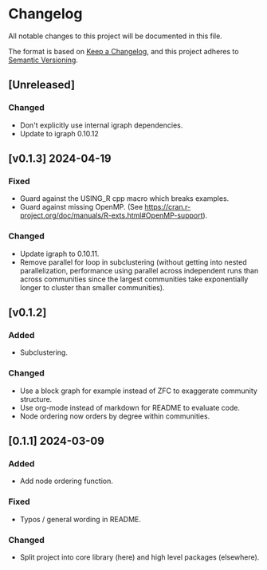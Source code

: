 # Changelog

All notable changes to this project will be documented in this file.

The format is based on [Keep a Changelog](https://keepachangelog.com/en/1.0.0/),
and this project adheres to [Semantic Versioning](https://semver.org/spec/v2.0.0.html).

## [Unreleased]

### Changed

- Don't explicitly use internal igraph dependencies.
- Update to igraph 0.10.12

## [v0.1.3] 2024-04-19

### Fixed

- Guard against the USING_R cpp macro which breaks examples.
- Guard against missing OpenMP. (See https://cran.r-project.org/doc/manuals/R-exts.html#OpenMP-support).

### Changed

- Update igraph to 0.10.11.
- Remove parallel for loop in subclustering (without getting into nested parallelization, performance using parallel across independent runs than across communities since the largest communities take exponentially longer to cluster than smaller communities).

## [v0.1.2]

### Added

- Subclustering.

### Changed

- Use a block graph for example instead of ZFC to exaggerate community structure.
- Use org-mode instead of markdown for README to evaluate code.
- Node ordering now orders by degree within communities.

## [0.1.1] 2024-03-09

### Added

- Add node ordering function.

### Fixed

- Typos / general wording in README.

### Changed

- Split project into core library (here) and high level packages (elsewhere).
